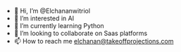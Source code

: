 - 👋 Hi, I’m @Elchananwitriol
- 👀 I’m interested in AI
- 🌱 I’m currently learning Python 
- 💞️ I’m looking to collaborate on Saas platforms 
- 📫 How to reach me elchanan@takeoffprojections.com 

<!---
Elchananwitriol/Elchananwitriol is a ✨ special ✨ repository because its `README.md` (this file) appears on your GitHub profile.
You can click the Preview link to take a look at your changes.
--->
